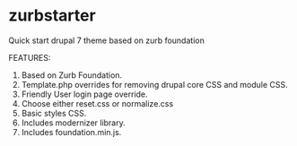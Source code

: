 zurbstarter
===========

Quick start drupal 7 theme based on zurb foundation

FEATURES:

1. Based on Zurb Foundation.
2. Template.php overrides for removing drupal core CSS and module CSS.
3. Friendly User login page override.
4. Choose either reset.css or normalize.css
5. Basic styles CSS.
6. Includes modernizer library.
7. Includes foundation.min.js.


